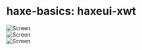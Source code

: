 haxe-basics: haxeui-xwt
=========================

![Screen](screen1.png)
<br/>
![Screen](screen2.png)
<br/>
![Screen](screen3.png)
